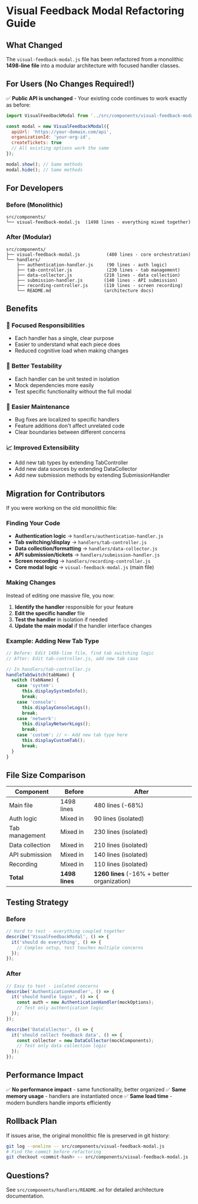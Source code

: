 # Visual Feedback Modal Refactoring Guide

## What Changed

The `visual-feedback-modal.js` file has been refactored from a monolithic **1498-line file** into a modular architecture with focused handler classes.

## For Users (No Changes Required!)

✅ **Public API is unchanged** - Your existing code continues to work exactly as before:

```javascript
import VisualFeedbackModal from '../src/components/visual-feedback-modal.js';

const modal = new VisualFeedbackModal({
  apiUrl: 'https://your-domain.com/api',
  organizationId: 'your-org-id',
  createTickets: true
  // All existing options work the same
});

modal.show(); // Same methods
modal.hide(); // Same methods
```

## For Developers

### Before (Monolithic)
```
src/components/
└── visual-feedback-modal.js  (1498 lines - everything mixed together)
```

### After (Modular)
```
src/components/
├── visual-feedback-modal.js          (480 lines - core orchestration)
└── handlers/
    ├── authentication-handler.js     (90 lines - auth logic)
    ├── tab-controller.js             (230 lines - tab management)
    ├── data-collector.js            (210 lines - data collection)
    ├── submission-handler.js        (140 lines - API submission)
    ├── recording-controller.js      (110 lines - screen recording)
    └── README.md                    (architecture docs)
```

## Benefits

### 🎯 **Focused Responsibilities**
- Each handler has a single, clear purpose
- Easier to understand what each piece does
- Reduced cognitive load when making changes

### 🧪 **Better Testability** 
- Each handler can be unit tested in isolation
- Mock dependencies more easily
- Test specific functionality without the full modal

### 🔧 **Easier Maintenance**
- Bug fixes are localized to specific handlers
- Feature additions don't affect unrelated code
- Clear boundaries between different concerns

### 📈 **Improved Extensibility**
- Add new tab types by extending TabController
- Add new data sources by extending DataCollector
- Add new submission methods by extending SubmissionHandler

## Migration for Contributors

If you were working on the old monolithic file:

### Finding Your Code
- **Authentication logic** → `handlers/authentication-handler.js`
- **Tab switching/display** → `handlers/tab-controller.js`
- **Data collection/formatting** → `handlers/data-collector.js`
- **API submission/tickets** → `handlers/submission-handler.js`
- **Screen recording** → `handlers/recording-controller.js`
- **Core modal logic** → `visual-feedback-modal.js` (main file)

### Making Changes
Instead of editing one massive file, you now:

1. **Identify the handler** responsible for your feature
2. **Edit the specific handler** file
3. **Test the handler** in isolation if needed
4. **Update the main modal** if the handler interface changes

### Example: Adding New Tab Type
```javascript
// Before: Edit 1498-line file, find tab switching logic
// After: Edit tab-controller.js, add new tab case

// In handlers/tab-controller.js
handleTabSwitch(tabName) {
  switch (tabName) {
    case 'system':
      this.displaySystemInfo();
      break;
    case 'console':
      this.displayConsoleLogs();
      break;
    case 'network':
      this.displayNetworkLogs();
      break;
    case 'custom': // <- Add new tab type here
      this.displayCustomTab();
      break;
  }
}
```

## File Size Comparison

| Component | Before | After |
|-----------|--------|--------|
| Main file | 1498 lines | 480 lines (-68%) |
| Auth logic | Mixed in | 90 lines (isolated) |
| Tab management | Mixed in | 230 lines (isolated) |
| Data collection | Mixed in | 210 lines (isolated) |
| API submission | Mixed in | 140 lines (isolated) |
| Recording | Mixed in | 110 lines (isolated) |
| **Total** | **1498 lines** | **1260 lines** (-16% + better organization) |

## Testing Strategy

### Before
```javascript
// Hard to test - everything coupled together
describe('VisualFeedbackModal', () => {
  it('should do everything', () => {
    // Complex setup, test touches multiple concerns
  });
});
```

### After
```javascript
// Easy to test - isolated concerns
describe('AuthenticationHandler', () => {
  it('should handle login', () => {
    const auth = new AuthenticationHandler(mockOptions);
    // Test only authentication logic
  });
});

describe('DataCollector', () => {
  it('should collect feedback data', () => {
    const collector = new DataCollector(mockComponents);
    // Test only data collection logic
  });
});
```

## Performance Impact

✅ **No performance impact** - same functionality, better organized
✅ **Same memory usage** - handlers are instantiated once
✅ **Same load time** - modern bundlers handle imports efficiently

## Rollback Plan

If issues arise, the original monolithic file is preserved in git history:

```bash
git log --oneline -- src/components/visual-feedback-modal.js
# Find the commit before refactoring
git checkout <commit-hash> -- src/components/visual-feedback-modal.js
```

## Questions?

See `src/components/handlers/README.md` for detailed architecture documentation.